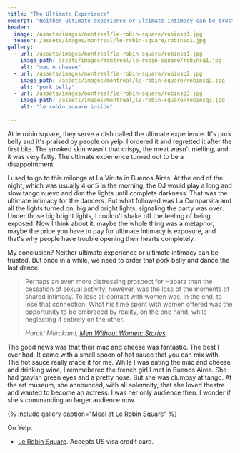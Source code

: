 ```yaml
---
title: "The Ultimate Experience"
excerpt: "Neither ultimate experience or ultimate intimacy can be trusted. But once in a while, we need to order that pork belly and dance the last dance."
header:
  image: /assets/images/montreal/le-robin-square/robinsq1.jpg
  teaser: /assets/images/montreal/le-robin-square/robinsq1.jpg
gallery:
  - url: /assets/images/montreal/le-robin-square/robinsq1.jpg
    image_path: assets/images/montreal/le-robin-square/robinsq1.jpg
    alt: "mac n cheese"
  - url: /assets/images/montreal/le-robin-square/robinsq2.jpg
    image_path: /assets/images/montreal/le-robin-square/robinsq2.jpg
    alt: "pork belly"
  - url: /assets/images/montreal/le-robin-square/robinsq3.jpg
    image_path: /assets/images/montreal/le-robin-square/robinsq3.jpg
    alt: "le robin square inside"
  
---
```


At le robin square, they serve a dish called the ultimate experience. It's pork belly and it's praised by people on yelp. I ordered it and regretted it after the first bite. The smoked skin wasn't that crispy, the meat wasn't melting, and it was very fatty. The ultimate experience turned out to be a disappointment. 

I used to go to this milonga at La Viruta in Buenos Aires. At the end of the night, which was usually 4 or 5 in the morning, the DJ would play a long and slow tango nuevo and dim the lights until complete darkness. That was the ultimate intimacy for the dancers. But what followed was La Cumparsita and all the lights turned on, big and bright lights, signaling the party was over. Under those big bright lights, I couldn't shake off the feeling of being exposed. Now I think about it, maybe the whole thing was a metaphor, maybe the price you have to pay for ultimate intimacy is exposure, and that's why people have trouble opening their hearts completely. 

My conclusion? Neither ultimate experience or ultimate intimacy can be trusted. But once in a while, we need to order that pork belly and dance the last dance. 

> Perhaps an even more distressing prospect for Habara than the cessation of sexual activity, however, was the loss of the moments of shared intimacy. To lose all contact with women was, in the end, to lose that connection. What his time spent with women offered was the opportunity to be embraced by reality, on the one hand, while neglecting it entirely on the other.
>
> <cite>Haruki Murakami, [Men Without Women: Stories](http://amzn.to/2syNfDi)</cite>

The good news was that their mac and cheese was fantastic. The best I ever had. It came with a small spoon of hot sauce that you can mix with. The hot sauce really made it for me. While I was eating the mac and cheese and drinking wine, I remmebered the french girl I met in Buenos Aires. She had grayish green eyes and a pretty nose. But she was clumpsy at tango. At the art museum, she announced, with all solemnity, that she loved theatre and wanted to become an actress. I was her only audience then. I wonder if she's commanding an larger audience now.
 
{% include gallery caption="Meal at Le Robin Square" %}



On Yelp:

* [Le Robin Square](https://www.yelp.com/biz/le-robin-square-montréal-2). Accepts US visa credit card. 
